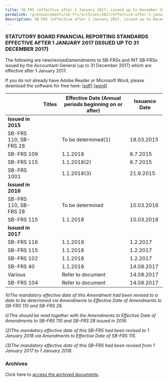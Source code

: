 ```yaml
---
title: SB FRS (effective after 1 January 2017, issued up to December 2017)
permalink: /pronouncements/sb-frs/archives/2017/effective-after-1-january-2017-issued-up-to-december-2017/
description: SB FRS (effective after 1 January 2017, issued up to December 2017)
---
```

### STATUTORY BOARD FINANCIAL REPORTING STANDARDS EFFECTIVE AFTER 1 JANUARY 2017 (ISSUED UP TO 31 DECEMBER 2017)

The following are new/revised/amendments to SB-FRSs and INT SB-FRSs issued by the Accountant-General (up to 31 December 2017) which are effective after 1 January 2017.

If you do not already have Adobe Reader or Microsoft Word, please download the software for free here: [\[pdf\]](http://www.adobe.com/products/acrobat/readstep2.html) [\[word\]](http://www.microsoft.com/downloads/details.aspx?FamilyID=95e24c87-8732-48d5-8689-ab826e7b8fdf&DisplayLang=en)

|  | Titles | Effective Date (Annual periods beginning on or after) | Issuance Date |
| -------- | -------- | -------- | -------- |
| **Issued in 2015** |  |  |  |
| SB-FRS 110, SB-FRS 28 |  | To be determined(1) | 18.03.2015 |
| SB-FRS 109 |  | 1.1.2018 | 8.7.2015 |
| SB-FRS 115 |  | 1.1.2018(2) | 8.7.2015 |
| SB-FRS 1001 |  | 1.1.2018(3) | 21.9.2015 |
| **Issued in 2016** |  |  |  |
| SB-FRS 110, SB-FRS 28 |  | To be determined | 10.03.2016 |
| SB-FRS 115 |  | 1.1.2018 | 10.03.2016 |
| **Issued in 2017** |  |  |  |
| SB-FRS 116 |  | 1.1.2019 | 1.2.2017 |
| SB-FRS 115 |  | 1.1.2018 | 1.2.2017 |
| SB-FRS 102 |  | 1.1.2018 | 1.2.2017 |
| SB-FRS 40 |  | 1.1.2018 | 14.08.2017 |
| Various |  | Refer to document | 14.08.2017 |
| SB-FRS 104 |  | Refer to document | 14.08.2017 |

*1i)The mandatory effective date of this Amendment had been revised to a date to be determined via Amendments to Effective Date of Amendments to SB-FRS 110 and SB-FRS 28.*

*ii)This should be read together with the Amendments to Effective Date of Amendments to SB-FRS 110 and SB-FRS 28 issued in 2016.*

*(2)The mandatory effective date of this SB-FRS had been revised to 1 January 2018 via Amendments to Effective Date of SB-FRS 115.*

*(3)The mandatory effective date of this SB-FRS had been revised from 1 January 2017 to 1 January 2018.*

### Archives 

Click here to [access the archived documents](/pronouncements/sb-frs/archives/).